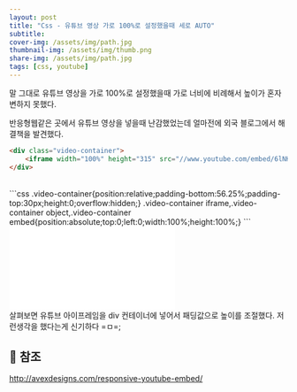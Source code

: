 ```yaml
---
layout: post
title: "Css - 유튜브 영상 가로 100%로 설정했을때 세로 AUTO"
subtitle: 
cover-img: /assets/img/path.jpg
thumbnail-img: /assets/img/thumb.png
share-img: /assets/img/path.jpg
tags: [css, youtube]
---
```

말 그대로 유튜브 영상을 가로 100%로 설정했을때 가로 너비에 비례해서 높이가 혼자 변하지 못했다.

반응형웹같은 곳에서 유튜브 영상을 넣을때 난감했었는데 얼마전에 외국 블로그에서 해결책을 발견했다.
<!--more-->

```html
<div class="video-container">
    <iframe width="100%" height="315" src="//www.youtube.com/embed/6lNKrFeARzc" frameborder="0" allowfullscreen></iframe>
</div>
```
<br>
```css
.video-container{position:relative;padding-bottom:56.25%;padding-top:30px;height:0;overflow:hidden;}
.video-container iframe,.video-container object,.video-container embed{position:absolute;top:0;left:0;width:100%;height:100%;}
```
<br>
<div class="video-container">
    <iframe src="//www.youtube.com/embed/6lNKrFeARzc" frameborder="0" allowfullscreen="" id="fitvid481316"></iframe>
</div>
살펴보면 유튜브 아이프레임을 div 컨테이너에 넣어서 패딩값으로 높이를 조절했다. 저런생각을 했다는게 신기하다 =ㅁ=;

## 📌 참조
<a href="http://avexdesigns.com/responsive-youtube-embed/">http://avexdesigns.com/responsive-youtube-embed/</a>